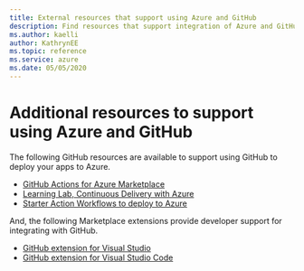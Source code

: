 ```yaml
--- 
title: External resources that support using Azure and GitHub  
description: Find resources that support integration of Azure and GitHub    
ms.author: kaelli
author: KathrynEE
ms.topic: reference
ms.service: azure 
ms.date: 05/05/2020
---
```



# Additional resources to support using Azure and GitHub  

The following GitHub resources are available to support using GitHub to deploy your apps to Azure.  

- [GitHub Actions for Azure Marketplace](https://github.com/marketplace?query=Azure&type=actions)
- [Learning Lab, Continuous Delivery with Azure](https://lab.github.com/githubtraining/github-actions:-continuous-delivery-with-azure)
- [Starter Action Workflows to deploy to Azure](https://github.com/Azure/actions-workflow-samples)

And, the following Marketplace extensions provide developer support for integrating with GitHub. 

- [GitHub extension for Visual Studio](https://visualstudio.github.com/)
- [GitHub extension for Visual Studio Code](https://vscode.github.com/) 